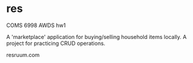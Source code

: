 # res
COMS 6998 AWDS hw1

A 'marketplace' application for buying/selling household items locally. A project for practicing CRUD operations. 

resruum.com

